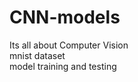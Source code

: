 # CNN-models
Its all about Computer Vision
<br>
mnist dataset 
<br>
model training and testing
<br>
